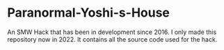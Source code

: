 # Paranormal-Yoshi-s-House
An SMW Hack that has been in development since 2016. I only made this repository now in 2022. It contains all the source code used for the hack.

